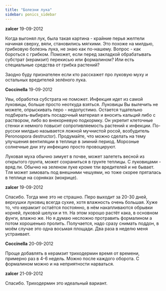 ```yaml
---
title: "Болезни лука"
sidebar: ponics_sidebar
---
```


**zalcer** 19-09-2012

Когда выгонял лук, была такая картина - крайние перья желтели начиная сверху, вяли, становились мягкими. Это похоже на милдью, грибковую болезнь лука, не знаю как по-нашему. Вопрос - как бороться с грибком. Поможет, если перед закладкой обрабатывать субстрат (керамзит) перекисью или формалином? Или есть специальные средства от грибка растений?

Заодно буду признателен если кто расскажет про луковую муху и остальных вредителей зелёного лука.


**Coccinella** 19-09-2012

Увы, обработка субстрата не поможет. Инфекция идет из самой луковицы, больше просто неоткуда взяться. Луковицы Вы вылечить не можете, опрыскивать перо - недопустимо. Остается тщательно подбирать-выбирать посадочный материал и вносить кальций либо с раствором, либо во внекорневую подкормку. Он укрепит клеточные стенки и немного повысит сопротивляемость растений к инфекции. По-русски милдью называется ложной мучнистой росой, возбудитель Peronospora destructor). Продумайте, что можно сделать на тему улучшения вентиляции в теплице в зимний период. Морозные солнечные дни эту инфекцию просто провоцируют.

Луковая муха обычно зимует в почве, может залететь весной из открытого грунта, может сохраниться в грунте теплицы. С луковицами - вряд ли. Обычно на зеленом луке кроме тли вредителей и не бывает. Тля может зимовать под внешними чешуями, но тоже скорее пряталась в теплице на сорняках (мокрице).


**zalcer** 19-09-2012

Спасибо. Тогда мне это не страшно. Перо выходит за 20-30 дней, верхушки луковиц всегда сухие, хотя влажность очень большая. Хуже то, что керамзит остаётся постоянно, в нём накапливаются обрывки корней, луковой шелухи и тп. На этом хорошо растёт кака, в основном фунги, влажно же. Но я думаю несложно протравить формалином а потом хорошенько пролить. Получается, надо сразу снимать поддон, в моём случае это одна восьмая площади. Два раза в неделю меня устраивает.


**Coccinella** 20-09-2012

Проще добавлять в керамзит триходермин время от времени, примерно раз в 4-6 недель. Можно после каждого оборота. С формалином можно и на неприятности нарваться.


**zalcer** 21-09-2012

Спасибо. Триходермин это идеальный вариант.


